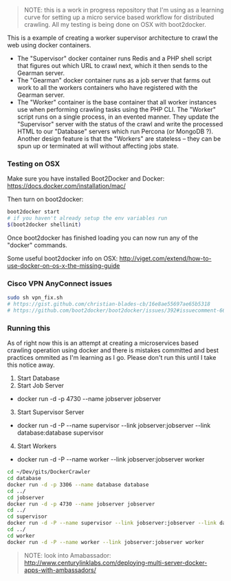 > NOTE: this is a work in progress repository that I'm using as a learning curve for setting up a micro service based workflow for distributed crawling. All my testing is being done on OSX with boot2docker.

This is a example of creating a worker supervisor architecture to crawl the web using docker containers.

* The "Supervisor" docker container runs Redis and a PHP shell script that figures out which URL to crawl next, which it then sends to the Gearman server.
* The "Gearman" docker container runs as a job server that farms out work to all the workers containers who have registered with the Gearman server.
* The "Worker" container is the base container that all worker instances use when performing crawling tasks using the PHP CLI. The "Worker" script runs on a single process, in an evented manner. They update the "Supervisor" server with the status of the crawl and write the processed HTML to our "Database" servers which run Percona (or MongoDB ?). Another design feature is that the "Workers" are stateless – they can be spun up or terminated at will without affecting jobs state.


### Testing on OSX
Make sure you have installed Boot2Docker and Docker:
https://docs.docker.com/installation/mac/

Then turn on boot2docker:
```sh
boot2docker start
# if you haven't already setup the env variables run
$(boot2docker shellinit)
```

Once boot2docker has finished loading you can now run any of the "docker" commands.


Some useful boot2docker info on OSX:
http://viget.com/extend/how-to-use-docker-on-os-x-the-missing-guide


### Cisco VPN AnyConnect issues
```sh
sudo sh vpn_fix.sh
# https://gist.github.com/christian-blades-cb/16e8ae55697ae65b5318
# https://github.com/boot2docker/boot2docker/issues/392#issuecomment-66694197
```


### Running this
As of right now this is an attempt at creating a microservices based crawling operation using docker and there is mistakes committed and best practices ommited as I'm learning as I go. Please don't run this until I take this notice away.

1. Start Database
2. Start Job Server
 - docker run -d -p 4730 --name jobserver jobserver
3. Start Supervisor Server
 - docker run -d -P --name supervisor --link jobserver:jobserver --link database:database supervisor
4. Start Workers
 - docker run -d -P --name worker --link jobserver:jobserver worker


```sh
cd ~/Dev/gits/DockerCrawler
cd database
docker run -d -p 3306 --name database database
cd ../
cd jobserver
docker run -d -p 4730 --name jobserver jobserver
cd ../
cd supervisor
docker run -d -P --name supervisor --link jobserver:jobserver --link database:database supervisor
cd ../
cd worker
docker run -d -P --name worker --link jobserver:jobserver worker
```


> NOTE: look into Amabassador:
http://www.centurylinklabs.com/deploying-multi-server-docker-apps-with-ambassadors/